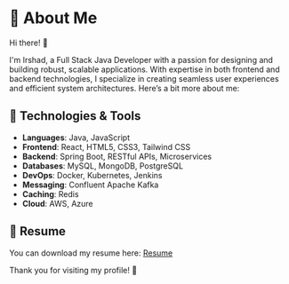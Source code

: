 # 💫 About Me

Hi there! 👋

I'm Irshad, a Full Stack Java Developer with a passion for designing and building robust, scalable applications. With expertise in both frontend and backend technologies, I specialize in creating seamless user experiences and efficient system architectures. Here’s a bit more about me:

## 🔧 Technologies & Tools

- **Languages**: Java, JavaScript
- **Frontend**: React, HTML5, CSS3, Tailwind CSS
- **Backend**: Spring Boot, RESTful APIs, Microservices
- **Databases**: MySQL, MongoDB, PostgreSQL
- **DevOps**: Docker, Kubernetes, Jenkins
- **Messaging**: Confluent Apache Kafka
- **Caching**: Redis
- **Cloud**: AWS, Azure


<!-- ## 🚀 Current Projects

- **[Project Name](#)**: Description of your current project.
- **[Another Project](#)**: Brief description of another project you’re working on. -->

<!-- ## 📈 My Contributions

- **[Open Source Contributions](#)**: Highlight your contributions to open source projects.
- **[Blog Posts](#)**: Links to any blog posts or articles you've written.

## 💼 Work Experience

- **[Company Name](#)**: Role, key responsibilities, and achievements.
- **[Previous Company](#)**: Brief overview of your role and contributions. -->

<!-- ## 📫 Get in Touch

Feel free to reach out to me via:

- [LinkedIn](https://www.linkedin.com/in/your-profile)
- [GitHub](https://github.com/your-profile)
- [Email](mailto:your-email@example.com) -->

## 📑 Resume

You can download my resume here: [Resume](../assets/resume/Resume_fullstack_IrshadAhmed.pdf) 

Thank you for visiting my profile! 🚀


<!-- # React + Vite

This template provides a minimal setup to get React working in Vite with HMR and some ESLint rules.

Currently, two official plugins are available:

- [@vitejs/plugin-react](https://github.com/vitejs/vite-plugin-react/blob/main/packages/plugin-react/README.md) uses [Babel](https://babeljs.io/) for Fast Refresh
- [@vitejs/plugin-react-swc](https://github.com/vitejs/vite-plugin-react-swc) uses [SWC](https://swc.rs/) for Fast Refresh -->
